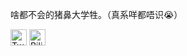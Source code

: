

啥都不会的猪鼻大学牲。（真系咩都唔识😭）  
    
[<img height="26" src="https://shields.io/badge/Twitter-ffffff.svg?style=flat-square&logo=twitter" alt="Twitter" />](https://twitter.com/nullnope1202)
[<img height="26" src="https://shields.io/badge/Bilibili-ffffff.svg?style=flat-square&logo=twitter" alt="Bilibili" />](https://space.bilibili.com/19548590)
